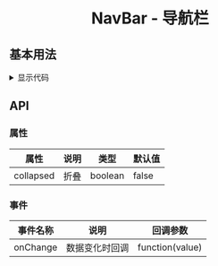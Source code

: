 <h1 align="center">
NavBar - 导航栏
</h1>


<script setup>
import { defineAsyncComponent } from 'vue';
import '../packages/style.css';

const NavbarDemoBasic = defineAsyncComponent(() => {
  return import('../demos/navbar/demo-basic')
});
</script>

<style>
div[class*='language-'] {
  border-radius: 0 !important;
  margin: 0 !important;
  background-color: transparent !important;
  overflow-x: initial !important;
}
</style>


## 基本用法

<ClientOnly>
<NavbarDemoBasic></NavbarDemoBasic>
</ClientOnly>

<details>
<summary>显示代码</summary>

<<< @/demos/navbar/demo-basic.jsx

</details>

## API

### 属性

| 属性        | 说明 | 类型      | 默认值   |
|-----------|----|---------|-------|
| collapsed | 折叠 | boolean | false |

### 事件

| 事件名称     | 说明      | 回调参数            |
|----------|---------|-----------------|
| onChange | 数据变化时回调 | function(value) |


